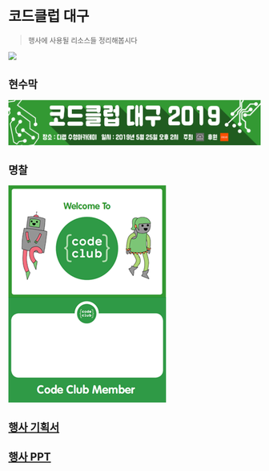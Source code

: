 # 코드클럽 대구
> 행사에 사용될 리소스들 정리해봅시다

[![](https://www.youtube.com/embed/B2Jc2I76K_Y/0.jpg)](https://www.youtube.com/embed/B2Jc2I76K_Y)

## 현수막
![현수막](코드클럽현수막.jpg)

## 명찰
![멘토, 멘티 명찰](코드클럽명찰.png)  

## [행사 기획서](행사기획서.pdf)

## [행사 PPT](코드클럽_대구_2019_상반기.pdf)  

